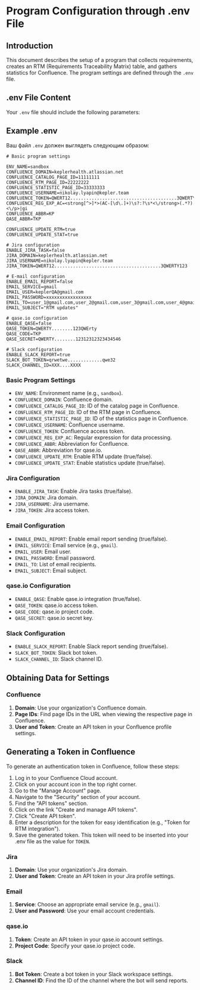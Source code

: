 # Program Configuration through .env File

## Introduction
This document describes the setup of a program that collects requirements, creates an RTM (Requirements Traceability Matrix) table, and gathers statistics for Confluence. The program settings are defined through the `.env` file.

## .env File Content
Your `.env` file should include the following parameters:

## Example .env
Ваш файл `.env` должен выглядеть следующим образом:

```
# Basic program settings

ENV_NAME=sandbox
CONFLUENCE_DOMAIN=keplerhealth.atlassian.net
CONFLUENCE_CATALOG_PAGE_ID=11111111
CONFLUENCE_RTM_PAGE_ID=22222222
CONFLUENCE_STATISTIC_PAGE_ID=33333333
CONFLUENCE_USERNAME=nikolay.lyapin@kepler.team
CONFLUENCE_TOKEN=QWERT12........................................3QWERTY123
CONFLUENCE_REG_EXP_AC=<strong[^>]*>(AC-[\d\.]+)\s?:?\s*<\/strong>(.*?)<\/p>|gi
CONFLUENCE_ABBR=KP
QASE_ABBR=TKP

CONFLUENCE_UPDATE_RTM=true
CONFLUENCE_UPDATE_STAT=true

# Jira configuration
ENABLE_JIRA_TASK=false
JIRA_DOMAIN=keplerhealth.atlassian.net
JIRA_USERNAME=nikolay.lyapin@kepler.team
JIRA_TOKEN=QWERT12........................................3QWERTY123

# E-mail configuration
ENABLE_EMAIL_REPORT=false
EMAIL_SERVICE=gmail
EMAIL_USER=keplerQA@gmail.com
EMAIL_PASSWORD=xxxxxxxxxxxxxxxxx
EMAIL_TO=user_1@gmail.com,user_2@gmail.com,user_3@gmail.com,user_4@gmail.com
EMAIL_SUBJECT="RTM updates"

# qase.io configuration
ENABLE_QASE=false
QASE_TOKEN=QWERTY........123QWErty
QASE_CODE=TKP
QASE_SECRET=QWERTY........12312312323434546

# Slack configuration
ENABLE_SLACK_REPORT=true
SLACK_BOT_TOKEN=qrwetwe.............qwe32
SLACK_CHANNEL_ID=XXX....XXXX
```

### Basic Program Settings
- `ENV_NAME`: Environment name (e.g., `sandbox`).
- `CONFLUENCE_DOMAIN`: Confluence domain.
- `CONFLUENCE_CATALOG_PAGE_ID`: ID of the catalog page in Confluence.
- `CONFLUENCE_RTM_PAGE_ID`: ID of the RTM page in Confluence.
- `CONFLUENCE_STATISTIC_PAGE_ID`: ID of the statistics page in Confluence.
- `CONFLUENCE_USERNAME`: Confluence username.
- `CONFLUENCE_TOKEN`: Confluence access token.
- `CONFLUENCE_REG_EXP_AC`: Regular expression for data processing.
- `CONFLUENCE_ABBR`: Abbreviation for Confluence.
- `QASE_ABBR`: Abbreviation for qase.io.
- `CONFLUENCE_UPDATE_RTM`: Enable RTM update (true/false).
- `CONFLUENCE_UPDATE_STAT`: Enable statistics update (true/false).

### Jira Configuration
- `ENABLE_JIRA_TASK`: Enable Jira tasks (true/false).
- `JIRA_DOMAIN`: Jira domain.
- `JIRA_USERNAME`: Jira username.
- `JIRA_TOKEN`: Jira access token.

### Email Configuration
- `ENABLE_EMAIL_REPORT`: Enable email report sending (true/false).
- `EMAIL_SERVICE`: Email service (e.g., `gmail`).
- `EMAIL_USER`: Email user.
- `EMAIL_PASSWORD`: Email password.
- `EMAIL_TO`: List of email recipients.
- `EMAIL_SUBJECT`: Email subject.

### qase.io Configuration
- `ENABLE_QASE`: Enable qase.io integration (true/false).
- `QASE_TOKEN`: qase.io access token.
- `QASE_CODE`: qase.io project code.
- `QASE_SECRET`: qase.io secret key.

### Slack Configuration
- `ENABLE_SLACK_REPORT`: Enable Slack report sending (true/false).
- `SLACK_BOT_TOKEN`: Slack bot token.
- `SLACK_CHANNEL_ID`: Slack channel ID.

## Obtaining Data for Settings

### Confluence
1. **Domain**: Use your organization's Confluence domain.
2. **Page IDs**: Find page IDs in the URL when viewing the respective page in Confluence.
3. **User and Token**: Create an API token in your Confluence profile settings.

## Generating a Token in Confluence

To generate an authentication token in Confluence, follow these steps:

1. Log in to your Confluence Cloud account.
2. Click on your account icon in the top right corner.
3. Go to the "Manage Account" page.
4. Navigate to the "Security" section of your account.
5. Find the "API tokens" section.
6. Click on the link "Create and manage API tokens".
7. Click "Create API token".
8. Enter a description for the token for easy identification (e.g., "Token for RTM integration").
9. Save the generated token. This token will need to be inserted into your .env file as the value for `TOKEN`.


### Jira
1. **Domain**: Use your organization's Jira domain.
2. **User and Token**: Create an API token in your Jira profile settings.

### Email
1. **Service**: Choose an appropriate email service (e.g., `gmail`).
2. **User and Password**: Use your email account credentials.

### qase.io
1. **Token**: Create an API token in your qase.io account settings.
2. **Project Code**: Specify your qase.io project code.

### Slack
1. **Bot Token**: Create a bot token in your Slack workspace settings.
2. **Channel ID**: Find the ID of the channel where the bot will send reports.
